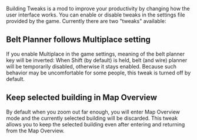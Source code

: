 Building Tweaks is a mod to improve your productivity by changing how the user
interface works. You can enable or disable tweaks in the settings file provided
by the game. Currently there are two "tweaks" available:

## Belt Planner follows Multiplace setting

If you enable Multiplace in the game settings, meaning of the belt planner key
will be inverted: When Shift (by default) is held, belt (and wire) planner will
be temporarily disabled, otherwise it stays enabled. Because such behavior may
be uncomfortable for some people, this tweak is turned off by default.

## Keep selected building in Map Overview

By default when you zoom out far enough, you will enter Map Overview mode and
the currently selected building will be discarded. This tweak allows you to keep
the selected building even after entering and returning from the Map Overview.
